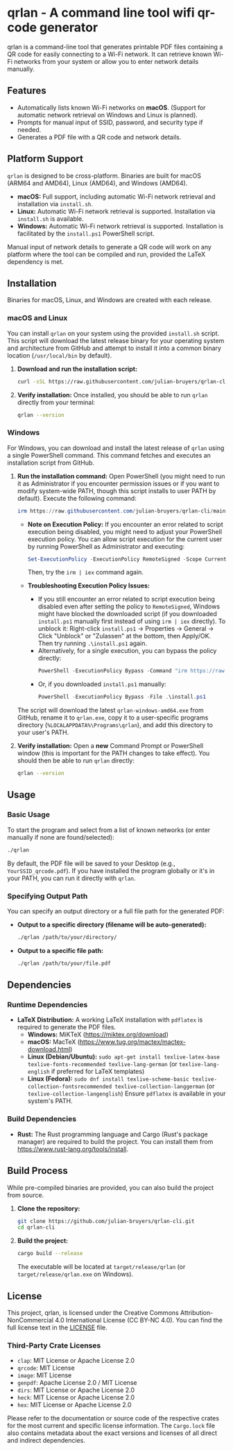 # qrlan - A command line tool wifi qr-code generator

qrlan is a command-line tool that generates printable PDF files containing a QR code for easily connecting to a Wi-Fi network. It can retrieve known Wi-Fi networks from your system or allow you to enter network details manually.

## Features

*   Automatically lists known Wi-Fi networks on **macOS**. (Support for automatic network retrieval on Windows and Linux is planned).
*   Prompts for manual input of SSID, password, and security type if needed.
*   Generates a PDF file with a QR code and network details.

## Platform Support

`qrlan` is designed to be cross-platform. Binaries are built for macOS (ARM64 and AMD64), Linux (AMD64), and Windows (AMD64).

*   **macOS:** Full support, including automatic Wi-Fi network retrieval and installation via `install.sh`.
*   **Linux:** Automatic Wi-Fi network retrieval is supported. Installation via `install.sh` is available.
*   **Windows:** Automatic Wi-Fi network retrieval is supported. Installation is facilitated by the `install.ps1` PowerShell script.

Manual input of network details to generate a QR code will work on any platform where the tool can be compiled and run, provided the LaTeX dependency is met.

## Installation

Binaries for macOS, Linux, and Windows are created with each release.

### macOS and Linux

You can install `qrlan` on your system using the provided `install.sh` script. This script will download the latest release binary for your operating system and architecture from GitHub and attempt to install it into a common binary location (`/usr/local/bin` by default).

1.  **Download and run the installation script:**
    ```bash
    curl -sSL https://raw.githubusercontent.com/julian-bruyers/qrlan-cli/main/install.sh | sudo bash
    ```

2.  **Verify installation:**
    Once installed, you should be able to run `qrlan` directly from your terminal:
    ```bash
    qrlan --version
    ```

### Windows

For Windows, you can download and install the latest release of `qrlan` using a single PowerShell command. This command fetches and executes an installation script from GitHub.

1.  **Run the installation command:**
    Open PowerShell (you might need to run it as Administrator if you encounter permission issues or if you want to modify system-wide PATH, though this script installs to user PATH by default).
    Execute the following command:

    ```powershell
    irm https://raw.githubusercontent.com/julian-bruyers/qrlan-cli/main/install.ps1 | iex
    ```

    *   **Note on Execution Policy:** If you encounter an error related to script execution being disabled, you might need to adjust your PowerShell execution policy. You can allow script execution for the current user by running PowerShell as Administrator and executing:
        ```powershell
        Set-ExecutionPolicy -ExecutionPolicy RemoteSigned -Scope CurrentUser
        ```
        Then, try the `irm | iex` command again.

    *   **Troubleshooting Execution Policy Issues:**
        *   If you still encounter an error related to script execution being disabled even after setting the policy to `RemoteSigned`, Windows might have blocked the downloaded script (if you downloaded `install.ps1` manually first instead of using `irm | iex` directly). To unblock it: Right-click `install.ps1` -> Properties -> General -> Click "Unblock" or "Zulassen" at the bottom, then Apply/OK. Then try running `.\install.ps1` again.
        *   Alternatively, for a single execution, you can bypass the policy directly:
            ```powershell
            PowerShell -ExecutionPolicy Bypass -Command "irm https://raw.githubusercontent.com/julian-bruyers/qrlan-cli/main/install.ps1 | iex"
            ```
        *   Or, if you downloaded `install.ps1` manually:
            ```powershell
            PowerShell -ExecutionPolicy Bypass -File .\install.ps1
            ```

    The script will download the latest `qrlan-windows-amd64.exe` from GitHub, rename it to `qrlan.exe`, copy it to a user-specific programs directory (`%LOCALAPPDATA%\Programs\qrlan`), and add this directory to your user's PATH.

2.  **Verify installation:**
    Open a **new** Command Prompt or PowerShell window (this is important for the PATH changes to take effect). You should then be able to run `qrlan` directly:
    ```bash
    qrlan --version
    ```

## Usage

### Basic Usage
To start the program and select from a list of known networks (or enter manually if none are found/selected):
```bash
./qrlan
```
By default, the PDF file will be saved to your Desktop (e.g., `YourSSID_qrcode.pdf`). If you have installed the program globally or it's in your PATH, you can run it directly with `qrlan`.

### Specifying Output Path
You can specify an output directory or a full file path for the generated PDF:

*   **Output to a specific directory (filename will be auto-generated):**
    ```bash
    ./qrlan /path/to/your/directory/
    ```
*   **Output to a specific file path:**
    ```bash
    ./qrlan /path/to/your/file.pdf
    ```

## Dependencies

### Runtime Dependencies
*   **LaTeX Distribution:** A working LaTeX installation with `pdflatex` is required to generate the PDF files.
    *   **Windows:** MiKTeX (<https://miktex.org/download>)
    *   **macOS:** MacTeX (<https://www.tug.org/mactex/mactex-download.html>)
    *   **Linux (Debian/Ubuntu):** `sudo apt-get install texlive-latex-base texlive-fonts-recommended texlive-lang-german` (or `texlive-lang-english` if preferred for LaTeX templates)
    *   **Linux (Fedora):** `sudo dnf install texlive-scheme-basic texlive-collection-fontsrecommended texlive-collection-langgerman` (or `texlive-collection-langenglish`)
    Ensure `pdflatex` is available in your system's PATH.

### Build Dependencies
*   **Rust:** The Rust programming language and Cargo (Rust's package manager) are required to build the project. You can install them from <https://www.rust-lang.org/tools/install>.

## Build Process

While pre-compiled binaries are provided, you can also build the project from source.

1.  **Clone the repository:**
    ```bash
    git clone https://github.com/julian-bruyers/qrlan-cli.git
    cd qrlan-cli
    ```
2.  **Build the project:**
    ```bash
    cargo build --release
    ```
    The executable will be located at `target/release/qrlan` (or `target/release/qrlan.exe` on Windows).

## License

This project, qrlan, is licensed under the Creative Commons Attribution-NonCommercial 4.0 International License (CC BY-NC 4.0).
You can find the full license text in the [LICENSE](LICENSE) file.


### Third-Party Crate Licenses

*   `clap`: MIT License or Apache License 2.0
*   `qrcode`: MIT License
*   `image`: MIT License
*   `genpdf`: Apache License 2.0 / MIT License
*   `dirs`: MIT License or Apache License 2.0
*   `heck`: MIT License or Apache License 2.0
*   `hex`: MIT License or Apache License 2.0

Please refer to the documentation or source code of the respective crates for the most current and specific license information. The `Cargo.lock` file also contains metadata about the exact versions and licenses of all direct and indirect dependencies.

